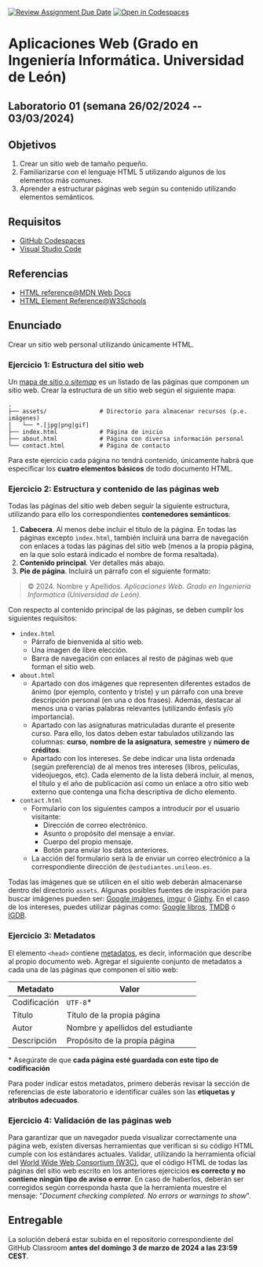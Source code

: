 [![Review Assignment Due Date](https://classroom.github.com/assets/deadline-readme-button-24ddc0f5d75046c5622901739e7c5dd533143b0c8e959d652212380cedb1ea36.svg)](https://classroom.github.com/a/u0Vm25Y_)
[![Open in Codespaces](https://classroom.github.com/assets/launch-codespace-7f7980b617ed060a017424585567c406b6ee15c891e84e1186181d67ecf80aa0.svg)](https://classroom.github.com/open-in-codespaces?assignment_repo_id=14061539)
# Aplicaciones Web (Grado en Ingeniería Informática. Universidad de León)

## Laboratorio 01 (semana 26/02/2024 -- 03/03/2024)

## Objetivos

1. Crear un sitio web de tamaño pequeño.
2. Familiarizarse con el lenguaje HTML 5 utilizando algunos de los elementos más comunes.
3. Aprender a estructurar páginas web según su contenido utilizando elementos semánticos.

## Requisitos

* [GitHub Codespaces](https://docs.github.com/en/codespaces/overview)
* [Visual Studio Code](https://code.visualstudio.com/)

## Referencias

* [HTML reference@MDN Web Docs](https://developer.mozilla.org/en-US/docs/Web/HTML/Reference)
* [HTML Element Reference@W3Schools](https://www.w3schools.com/tags/)

## Enunciado

Crear un sitio web personal utilizando únicamente HTML.

### Ejercicio 1: Estructura del sitio web

Un [mapa de sitio o *sitemap*](https://developer.mozilla.org/en-US/docs/Glossary/Site_map) es un listado de las páginas que componen un sitio web. Crear la estructura de un sitio web según el siguiente mapa:

```
.
├── assets/               # Directorio para almacenar recursos (p.e. imágenes)
│   └── *.[jpg|png|gif]
├── index.html            # Página de inicio
├── about.html            # Página con diversa información personal
└── contact.html          # Página de contacto
```

Para este ejercicio cada página no tendrá contenido, únicamente habrá que especificar los **cuatro elementos básicos** de todo documento HTML.

### Ejercicio 2: Estructura y contenido de las páginas web

Todas las páginas del sitio web deben seguir la siguiente estructura, utilizando para ello los correspondientes **contenedores semánticos**:

1. **Cabecera**. Al menos debe incluir el título de la página. En todas las páginas excepto `index.html`, también incluirá una barra de navegación con enlaces a todas las páginas del sitio web (menos a la propia página, en la que solo estará indicado el nombre de forma resaltada).
2. **Contenido principal**. Ver detalles más abajo.
3. **Pie de página**. Incluirá un párrafo con el siguiente formato:
  > © 2024. Nombre y Apellidos. *Aplicaciones Web. Grado en Ingeniería Informática (Universidad de León).*

Con respecto al contenido principal de las páginas, se deben cumplir los siguientes requisitos:

* `index.html`
  * Párrafo de bienvenida al sitio web.
  * Una imagen de libre elección.
  * Barra de navegación con enlaces al resto de páginas web que forman el sitio web.
* `about.html`
  * Apartado con dos imágenes que representen diferentes estados de ánimo (por ejemplo, contento y triste) y un párrafo con una breve descripción personal (en una o dos frases). Además, destacar al menos una o varias palabras relevantes (utilizando énfasis y/o importancia).
  * Apartado con las asignaturas matriculadas durante el presente curso. Para ello, los datos deben estar tabulados utilizando las columnas: **curso**, **nombre de la asignatura**, **semestre** y **número de créditos**.
  * Apartado con los intereses. Se debe indicar una lista ordenada (según preferencia) de al menos tres intereses (libros, películas, videojuegos, etc). Cada elemento de la lista deberá incluir, al menos, el título y el año de publicación así como un enlace a otro sitio web externo que contenga una ficha descriptiva de dicho elemento.
* `contact.html`
  * Formulario con los siguientes campos a introducir por el usuario visitante:
    * Dirección de correo electrónico.
    * Asunto o propósito del mensaje a enviar.
    * Cuerpo del propio mensaje.
    * Botón para enviar los datos anteriores.
  * La acción del formulario será la de enviar un correo electrónico a la correspondiente dirección de `@estudiantes.unileon.es`.

Todas las imágenes que se utilicen en el sitio web deberán almacenarse dentro del directorio `assets`. Algunas posibles fuentes de inspiración para buscar imágenes pueden ser: [Google imágenes](https://images.google.com/), [imgur](https://imgur.com/) ó [Giphy](https://giphy.com/). En el caso de los intereses, puedes utilizar páginas como: [Google libros](https://books.google.com/), [TMDB](https://www.themoviedb.org/) ó [IGDB](https://www.igdb.com/).

### Ejercicio 3: Metadatos

El elemento `<head>` contiene [metadatos](https://developer.mozilla.org/en-US/docs/Glossary/Metadata), es decir, información que describe al propio documento web. Agregar el siguiente conjunto de metadatos a cada una de las páginas que componen el sitio web:

| Metadato     | Valor |
|--------------|-------|
| Codificación | `UTF-8`* |
| Título       | Título de la propia página |
| Autor        | Nombre y apellidos del estudiante |
| Descripción  | Propósito de la propia página |

\* Asegúrate de que  **cada página esté guardada con este tipo de codificación**

Para poder indicar estos metadatos, primero deberás revisar la sección de referencias de este laboratorio e identificar cuáles son las **etiquetas y atributos adecuados**.

### Ejercicio 4: Validación de las páginas web

Para garantizar que un navegador pueda visualizar correctamente una página web, existen diversas herramientas que verifican si su código HTML cumple con los estándares actuales. Validar, utilizando la herramienta oficial del [World Wide Web Consortium (W3C)](https://validator.w3.org/#validate_by_upload), que el código HTML de todas las páginas del sitio web escrito en los anteriores ejercicios **es correcto y no contiene ningún tipo de aviso o error**. En caso de haberlos, deberán ser corregidos según corresponda hasta que la herramienta muestre el mensaje: "*Document checking completed. No errors or warnings to show*".

## Entregable

La solución deberá estar subida en el repositorio correspondiente del GitHub Classroom **antes del domingo 3 de marzo de 2024 a las 23:59 CEST**.